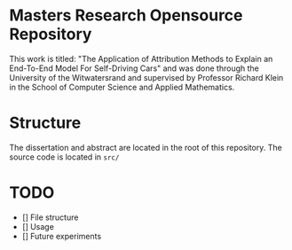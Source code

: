 # Masters Research Opensource Repository
This work is titled: "The Application of Attribution Methods to Explain an End-To-End Model For Self-Driving Cars" and was done through the University of the Witwatersrand and supervised by Professor Richard Klein in the School of Computer Science and Applied Mathematics.

# Structure
The dissertation and abstract are located in the root of this repository. The source code is located in `src/`

# TODO
- [] File structure
- [] Usage
- [] Future experiments
